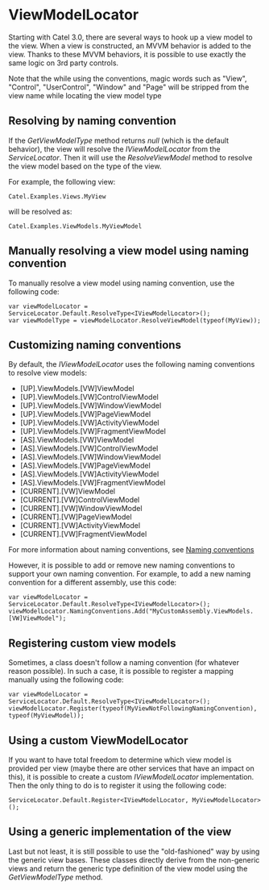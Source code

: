 # ViewModelLocator

Starting with Catel 3.0, there are several ways to hook up a view model to the view. When a view is constructed, an MVVM behavior is added to the view. Thanks to these MVVM behaviors, it is possible to use exactly the same logic on 3rd party controls.

Note that the while using the conventions, magic words such as "View", "Control", "UserControl", "Window" and "Page" will be stripped from the view name while locating the view model type

## Resolving by naming convention

If the *GetViewModelType* method returns *null* (which is the default behavior), the view will resolve the *IViewModelLocator* from the *ServiceLocator*. Then it will use the *ResolveViewModel* method to resolve the view model based on the type of the view.

For example, the following view:

```
Catel.Examples.Views.MyView
```

will be resolved as:

```
Catel.Examples.ViewModels.MyViewModel
```

## Manually resolving a view model using naming convention

To manually resolve a view model using naming convention, use the following code:

```
var viewModelLocator = ServiceLocator.Default.ResolveType<IViewModelLocator>();
var viewModelType = viewModelLocator.ResolveViewModel(typeof(MyView));
```

## Customizing naming conventions

By default, the *IViewModelLocator* uses the following naming conventions to resolve view models:

-   [UP].ViewModels.[VW]ViewModel
-   [UP].ViewModels.[VW]ControlViewModel
-   [UP].ViewModels.[VW]WindowViewModel
-   [UP].ViewModels.[VW]PageViewModel
-   [UP].ViewModels.[VW]ActivityViewModel
-   [UP].ViewModels.[VW]FragmentViewModel
-   [AS].ViewModels.[VW]ViewModel
-   [AS].ViewModels.[VW]ControlViewModel
-   [AS].ViewModels.[VW]WindowViewModel
-   [AS].ViewModels.[VW]PageViewModel
-   [AS].ViewModels.[VW]ActivityViewModel
-   [AS].ViewModels.[VW]FragmentViewModel
-   [CURRENT].[VW]ViewModel
-   [CURRENT].[VW]ControlViewModel
-   [CURRENT].[VW]WindowViewModel
-   [CURRENT].[VW]PageViewModel
-   [CURRENT].[VW]ActivityViewModel
-   [CURRENT].[VW]FragmentViewModel

For more information about naming conventions, see [Naming conventions](Naming_conventions)

However, it is possible to add or remove new naming conventions to support your own naming convention. For example, to add a new naming convention for a different assembly, use this code:

```
var viewModelLocator = ServiceLocator.Default.ResolveType<IViewModelLocator>();
viewModelLocator.NamingConventions.Add("MyCustomAssembly.ViewModels.[VW]ViewModel");
```

## Registering custom view models

Sometimes, a class doesn't follow a naming convention (for whatever reason possible). In such a case, it is possible to register a mapping manually using the following code:

```
var viewModelLocator = ServiceLocator.Default.ResolveType<IViewModelLocator>();
viewModelLocator.Register(typeof(MyViewNotFollowingNamingConvention), typeof(MyViewModel));
```

## Using a custom ViewModelLocator

If you want to have total freedom to determine which view model is provided per view (maybe there are other services that have an impact on this), it is possible to create a custom *IViewModelLocator* implementation. Then the only thing to do is to register it using the following code:

```
ServiceLocator.Default.Register<IViewModelLocator, MyViewModelLocator>();
```

## Using a generic implementation of the view

Last but not least, it is still possible to use the "old-fashioned" way by using the generic view bases. These classes directly derive from the non-generic views and return the generic type definition of the view model using the *GetViewModelType* method.

